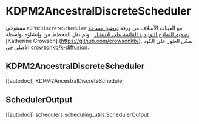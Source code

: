 # KDPM2AncestralDiscreteScheduler
مستوحى `KDPM2DiscreteScheduler` مع العينات الأسلاف من ورقة [توضيح مساحة تصميم النماذج التوليدية القائمة على الانتشار](https://huggingface.co/papers/2206.00364) ، وتم نقل المخطط من وإنشاؤه بواسطة [Katherine Crowson] (https://github.com/crowsonkb/).
يمكن العثور على الكود الأصلي في [crowsonkb/k-diffusion](https://github.com/crowsonkb/k-diffusion).

## KDPM2AncestralDiscreteScheduler
[[autodoc]] KDPM2AncestralDiscreteScheduler

## SchedulerOutput
[[autodoc]] schedulers.scheduling_utils.SchedulerOutput